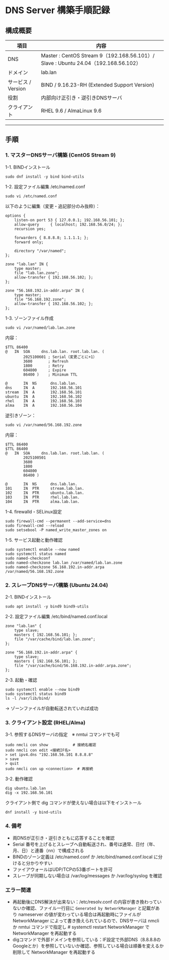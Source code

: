# DNS Server 構築手順記録

## 構成概要
| 項目 | 内容 |
|------|------|
| DNS | Master : CentOS Stream 9（192.168.56.101）/ Slave : Ubuntu 24.04（192.168.56.102）|
| ドメイン | lab.lan |
| サービス / Version | BIND / 9.16.23-RH (Extended Support Version) |
| 役割 | 内部向け正引き・逆引きDNSサーバ |
| クライアント | RHEL 9.6 / AlmaLinux 9.6 |
---

## 手順
### 1. マスターDNSサーバ構築 (CentOS Stream 9)  
1-1. BINDインストール
```
sudo dnf install -y bind bind-utils
```
1-2. 設定ファイル編集 /etc/named.conf
```
sudo vi /etc/named.conf
```
以下のように編集（変更・追記部分のみ抜粋）：
```
options {
    listen-on port 53 { 127.0.0.1; 192.168.56.101; };
    allow-query     { localhost; 192.168.56.0/24; };
    recursion yes;

    forwarders { 8.8.8.8; 1.1.1.1; };
    forward only;

    directory "/var/named";
};

zone "lab.lan" IN {
    type master;
    file "lab.lan.zone";
    allow-transfer { 192.168.56.102; };
};

zone "56.168.192.in-addr.arpa" IN {
    type master;
    file "56.168.192.zone";
    allow-transfer { 192.168.56.102; };
};
```
1-3. ゾーンファイル作成
```
sudo vi /var/named/lab.lan.zone
```
内容：
```
$TTL 86400
@   IN  SOA     dns.lab.lan. root.lab.lan. (
        2025100601 ; Serial（変更ごとに+1）
        3600       ; Refresh
        1800       ; Retry
        604800     ; Expire
        86400 )    ; Minimum TTL

@       IN  NS      dns.lab.lan.
dns     IN  A       192.168.56.101
stream  IN  A       192.168.56.101
ubuntu  IN  A       192.168.56.102
rhel    IN  A       192.168.56.103
alma    IN  A       192.168.56.104
```
逆引きゾーン：
```
sudo vi /var/named/56.168.192.zone
```
内容：
```
$TTL 86400
$TTL 86400
@   IN  SOA     dns.lab.lan. root.lab.lan. (
        2025100501
        3600
        1800
        604800
        86400 )

@       IN  NS      dns.lab.lan.
101     IN  PTR     stream.lab.lan.
102     IN  PTR     ubuntu.lab.lan.
103     IN  PTR     rhel.lab.lan.
104     IN  PTR     alma.lab.lan.
```
1-4. firewalld・SELinux設定
```
sudo firewall-cmd --permanent --add-service=dns
sudo firewall-cmd --reload
sudo setsebool -P named_write_master_zones on
```
1-5. サービス起動と動作確認
```
sudo systemctl enable --now named
sudo systemctl status named
sudo named-checkconf
sudo named-checkzone lab.lan /var/named/lab.lan.zone
sudo named-checkzone 56.168.192.in-addr.arpa /var/named/56.168.192.zone
```
### 2. スレーブDNSサーバ構築 (Ubuntu 24.04)
2-1. BINDインストール
```
sudo apt install -y bind9 bind9-utils
```
2-2. 設定ファイル編集 /etc/bind/named.conf.local
```
zone "lab.lan" {
    type slave;
    masters { 192.168.56.101; };
    file "/var/cache/bind/lab.lan.zone";
};

zone "56.168.192.in-addr.arpa" {
    type slave;
    masters { 192.168.56.101; };
    file "/var/cache/bind/56.168.192.in-addr.arpa.zone";
};
```
2-3. 起動・確認
```
sudo systemctl enable --now bind9
sudo systemctl status bind9
ls -l /var/lib/bind/
```
→ ゾーンファイルが自動転送されていれば成功
### 3. クライアント設定 (RHEL/Alma)
3-1. 参照するDNSサーバの指定　※ nmtui コマンドでも可
```
sudo nmcli con show           # 接続名確認
sudo nmcli con edit <接続IF名>
> set ipv4.dns "192.168.56.101 8.8.8.8"
> save
> quit
sudo nmcli con up <connection>  # 再接続

```
3-2. 動作確認
```
dig ubuntu.lab.lan
dig -x 192.168.56.101
```
クライアント側で dig コマンドが使えない場合は以下をインストール
```
dnf install -y bind-utils
```
### 4. 備考
- 両DNSが正引き・逆引きともに応答することを確認
- Serial 番号を上げるとスレーブへ自動転送され、番号は通常、日付（年、月、日）と連番（nn）で構成される
- BINDのゾーン定義は /etc/named.conf か /etc/bind/named.conf.local に分けると分かりやすい
- ファイアウォールはUDP/TCPの53番ポートを許可
- スレーブが同期しない場合は /var/log/messages か /var/log/syslog を確認  
### エラー関連
- 再起動後にDNS解決が出来ない：/etc/resolv.conf の内容が書き換わっていないか確認、ファイル一行目に `Generated by NetworkManager` と記載があり nameserver の値が変わっている場合は再起動時にファイルが NetworkManager によって書き換えられているので、DNSサーバは nmcli か nmtui コマンドで指定し # systemctl restart NetworkManager で NetworkManager を再起動する
- digコマンドで外部ドメインを参照している：IF設定で外部DNS（8.8.8.8のGoogleとか）を参照していないか確認、参照している場合は順番を変えるか削除して NetworkManager を再起動する
